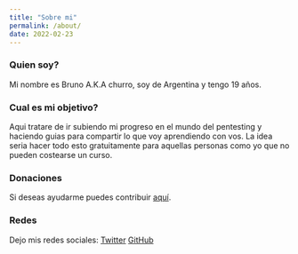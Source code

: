 ```yaml
---
title: "Sobre mi"
permalink: /about/
date: 2022-02-23
---
```


### Quien soy?
Mi nombre es Bruno A.K.A churro, soy de Argentina y tengo 19 años.

### Cual es mi objetivo?

Aqui tratare de ir subiendo mi progreso en el mundo del pentesting y haciendo guias para compartir lo que voy aprendiendo con vos. La idea seria hacer todo esto gratuitamente para aquellas personas como yo que no pueden costearse un curso.

### Donaciones

Si deseas ayudarme puedes contribuir [aquí](https://paypal.me/brunitoh).

### Redes

Dejo mis redes sociales: [Twitter](https://twitter.com/creisi_churro) [GitHub](https://github.com/neaserisgod)


